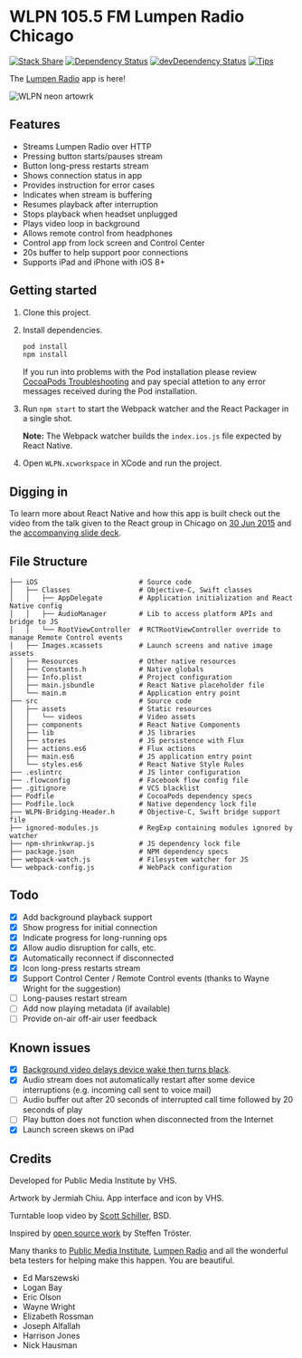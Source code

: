 # WLPN 105.5 FM Lumpen Radio Chicago

[![Stack Share](https://img.shields.io/badge/tech-stack-0690fa.svg?style=flat)](https://stackshare.io/vhs/lumpen-radio)
[![Dependency Status](https://david-dm.org/vhs/lumpen-radio.svg)](https://david-dm.org/vhs/lumpen-radio)
[![devDependency Status](https://david-dm.org/vhs/lumpen-radio/dev-status.svg)](https://david-dm.org/vhs/lumpen-radio#info=devDependencies)
[![Tips](https://img.shields.io/gratipay/vhs.svg)](https://gratipay.com/vhs)

The [Lumpen Radio](https://www.lumpenradio.com`) app is here!

![WLPN neon artowrk](https://github.com/vhs/lumpen-radio/blob/master/photo-original.jpg)

## Features

- Streams Lumpen Radio over HTTP
- Pressing button starts/pauses stream
- Button long-press restarts stream
- Shows connection status in app
- Provides instruction for error cases
- Indicates when stream is buffering
- Resumes playback after interruption
- Stops playback when headset unplugged
- Plays video loop in background
- Allows remote control from headphones
- Control app from lock screen and Control Center
- 20s buffer to help support poor connections
- Supports iPad and iPhone with iOS 8+

## Getting started

1. Clone this project.
2. Install dependencies.

    ```sh
    pod install
    npm install
    ```

    If you run into problems with the Pod installation please review [CocoaPods Troubleshooting](https://guides.cocoapods.org/using/troubleshooting.html) and pay special attetion to any error messages received during the Pod installation.

3. Run `npm start` to start the Webpack watcher and the React Packager in a single shot.

   **Note:** The Webpack watcher builds the `index.ios.js` file expected by React Native.

4. Open `WLPN.xcworkspace` in XCode and run the project.

## Digging in

To learn more about React Native and how this app is built check out the video from the talk given to the React group in Chicago on [30 Jun 2015](https://www.meetup.com/React-Chicago/events/222510246/) and the [accompanying slide deck](https://slides.com/vhs/streaming-audio-react-native).

## File Structure

    ├── iOS                         # Source code
    │   ├── Classes                 # Objective-C, Swift classes
    │   │   ├── AppDelegate         # Application initialization and React Native config
    │   │   ├── AudioManager        # Lib to access platform APIs and bridge to JS
    │   │   └── RootViewController  # RCTRootViewController override to manage Remote Control events
    │   ├── Images.xcassets         # Launch screens and native image assets
    │   ├── Resources               # Other native resources
    │   ├── Constants.h             # Native globals
    │   ├── Info.plist              # Project configuration
    │   ├── main.jsbundle           # React Native placeholder file
    │   └── main.m                  # Application entry point
    ├── src                         # Source code
    │   ├── assets                  # Static resources
    │   │   └── videos              # Video assets
    │   ├── components              # React Native Components
    │   ├── lib                     # JS libraries
    │   ├── stores                  # JS persistence with Flux
    │   ├── actions.es6             # Flux actions
    │   ├── main.es6                # JS application entry point
    │   └── styles.es6              # React Native Style Rules
    ├── .eslintrc                   # JS linter configuration
    ├── .flowconfig                 # Facebook flow config file
    ├── .gitignore                  # VCS blacklist
    ├── Podfile                     # CocoaPods dependency specs
    ├── Podfile.lock                # Native dependency lock file
    ├── WLPN-Bridging-Header.h      # Objective-C, Swift bridge support file
    ├── ignored-modules.js          # RegExp containing modules ignored by watcher
    ├── npm-shrinkwrap.js           # JS dependency lock file
    ├── package.json                # NPM dependency specs
    ├── webpack-watch.js            # Filesystem watcher for JS
    └── webpack-config.js           # WebPack configuration

## Todo

- [x] Add background playback support
- [x] Show progress for initial connection
- [x] Indicate progress for long-running ops
- [x] Allow audio disruption for calls, etc.
- [x] Automatically reconnect if disconnected
- [x] Icon long-press restarts stream
- [x] Support Control Center / Remote Control events (thanks to Wayne Wright for the suggestion)
- [ ] Long-pauses restart stream
- [ ] Add now playing metadata (if available)
- [ ] Provide on-air off-air user feedback

## Known issues

- [x] [Background video delays device wake then turns black](https://github.com/brentvatne/react-native-video/issues/44).
- [x] Audio stream does not automatically restart after some device interruptions (e.g. incoming call sent to voice mail)
- [ ] Audio buffer out after 20 seconds of interrupted call time followed by 20 seconds of play
- [ ] Play button does not function when disconnected from the Internet
- [x] Launch screen skews on iPad

## Credits

Developed for Public Media Institute by VHS.

Artwork by Jermiah Chiu.
App interface and icon by VHS.

Turntable loop video by [Scott Schiller](https://www.scottschiller.com/), BSD.

Inspired by [open source work](https://github.com/stetro/domradio-ios/) by Steffen Tröster.

Many thanks to [Public Media Institute](https://www.publicmediainstitute.com/), [Lumpen Radio](https://www.lumpenradio.com) and all the wonderful beta testers for helping make this happen. You are beautiful.

- Ed Marszewski
- Logan Bay
- Eric Olson
- Wayne Wright
- Elizabeth Rossman
- Joseph Alfallah
- Harrison Jones
- Nick Hausman
